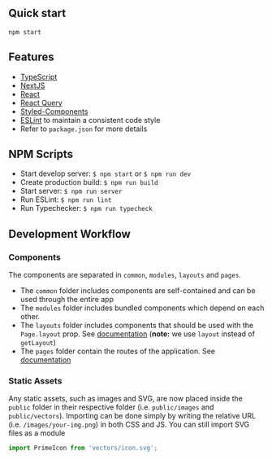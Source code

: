 ## Quick start

```
npm start
```

## Features

- [TypeScript](https://www.typescriptlang.org/)
- [NextJS](https://nextjs.org/)
- [React](https://reactjs.org/)
- [React Query](https://react-query.tanstack.com/overview)
- [Styled-Components](https://www.styled-components.com)
- [ESLint](http://eslint.org) to maintain a consistent code style
- Refer to `package.json` for more details

## NPM Scripts

- Start develop server: `$ npm start` or `$ npm run dev`
- Create production build: `$ npm run build`
- Start server: `$ npm run server`
- Run ESLint: `$ npm run lint`
- Run Typechecker: `$ npm run typecheck`

## Development Workflow

### Components

The components are separated in `common`, `modules`, `layouts` and `pages`.

- The `common` folder includes components are self-contained and can be used through the entire app
- The `modules` folder includes bundled components which depend on each other.
- The `layouts` folder includes components that should be used with the `Page.layout` prop. See [documentation](https://nextjs.org/docs/basic-features/layouts#with-typescript) (**note:** we use `layout` instead of `getLayout`)
- The `pages` folder contain the routes of the application. See [documentation](https://nextjs.org/docs/basic-features/pages)

### Static Assets

Any static assets, such as images and SVG, are now placed inside the `public` folder in their respective folder (i.e. `public/images` and `public/vectors`). Importing can be done simply by writing the relative URL (i.e. `/images/your-img.png`) in both CSS and JS. You can still import SVG files as a module

```ts
import PrimeIcon from 'vectors/icon.svg';
```
